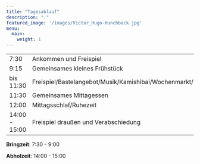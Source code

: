 ```yaml
---
title: "Tagesablauf"
description: "."
featured_image: '/images/Victor_Hugo-Hunchback.jpg'
menu:
  main:
    weight: 1
---
```


|                   |                                                                 |
| ------------------|-----------------------------------------------------------------|
| 7:30 	 	        | Ankommen und Freispiel                                          |
| 9:15		        | Gemeinsames kleines Frühstück                                   |
| bis 11:30	        | Freispiel/Bastelangebot/Musik/Kamishibai/Wochenmarkt/Spielplatz |
| 11:30		        | Gemeinsames Mittagessen                                         |
| 12:00		        | Mittagsschlaf/Ruhezeit                                          |
| 14:00 - 15:00  	| Freispiel draußen und Verabschiedung                            |

**Bringzeit**: 	7:30 - 9:00

**Abholzeit**:   	14:00 - 15:00